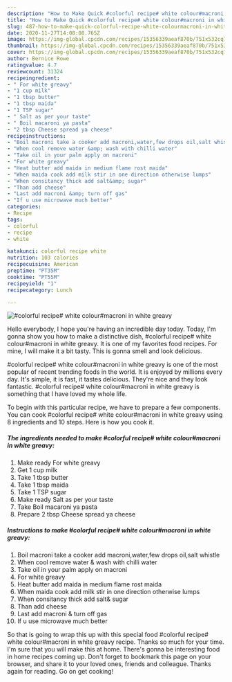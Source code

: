 ```yaml
---
description: "How to Make Quick #colorful recipe# white colour#macroni in white greavy"
title: "How to Make Quick #colorful recipe# white colour#macroni in white greavy"
slug: 487-how-to-make-quick-colorful-recipe-white-colourmacroni-in-white-greavy
date: 2020-11-27T14:08:08.765Z
image: https://img-global.cpcdn.com/recipes/15356339aeaf870b/751x532cq70/colorful-recipe-white-colourmacroni-in-white-greavy-recipe-main-photo.jpg
thumbnail: https://img-global.cpcdn.com/recipes/15356339aeaf870b/751x532cq70/colorful-recipe-white-colourmacroni-in-white-greavy-recipe-main-photo.jpg
cover: https://img-global.cpcdn.com/recipes/15356339aeaf870b/751x532cq70/colorful-recipe-white-colourmacroni-in-white-greavy-recipe-main-photo.jpg
author: Bernice Rowe
ratingvalue: 4.7
reviewcount: 31324
recipeingredient:
- " For white greavy"
- "1 cup milk"
- "1 tbsp butter"
- "1 tbsp maida"
- "1 TSP sugar"
- " Salt as per your taste"
- " Boil macaroni ya pasta"
- "2 tbsp Cheese spread ya cheese"
recipeinstructions:
- "Boil macroni take a cooker add macroni,water,few drops oil,salt whistle"
- "When cool remove water &amp; wash with chilli water"
- "Take oil in your palm apply on macroni"
- "For white greavy"
- "Heat butter add maida in medium flame rost maida"
- "When maida cook add milk stir in one direction otherwise lumps"
- "When consitancy thick add salt&amp; sugar"
- "Than add cheese"
- "Last add macroni &amp; turn off gas"
- "If u use microwave much better"
categories:
- Recipe
tags:
- colorful
- recipe
- white

katakunci: colorful recipe white 
nutrition: 103 calories
recipecuisine: American
preptime: "PT35M"
cooktime: "PT55M"
recipeyield: "1"
recipecategory: Lunch

---
```



![#colorful recipe# white colour#macroni in white greavy](https://img-global.cpcdn.com/recipes/15356339aeaf870b/751x532cq70/colorful-recipe-white-colourmacroni-in-white-greavy-recipe-main-photo.jpg)

Hello everybody, I hope you're having an incredible day today. Today, I'm gonna show you how to make a distinctive dish, #colorful recipe# white colour#macroni in white greavy. It is one of my favorites food recipes. For mine, I will make it a bit tasty. This is gonna smell and look delicious.

#colorful recipe# white colour#macroni in white greavy is one of the most popular of recent trending foods in the world. It is enjoyed by millions every day. It's simple, it is fast, it tastes delicious. They're nice and they look fantastic. #colorful recipe# white colour#macroni in white greavy is something that I have loved my whole life.




To begin with this particular recipe, we have to prepare a few components. You can cook #colorful recipe# white colour#macroni in white greavy using 8 ingredients and 10 steps. Here is how you cook it.

<!--inarticleads1-->

##### The ingredients needed to make #colorful recipe# white colour#macroni in white greavy:

1. Make ready  For white greavy
1. Get 1 cup milk
1. Take 1 tbsp butter
1. Take 1 tbsp maida
1. Take 1 TSP sugar
1. Make ready  Salt as per your taste
1. Take  Boil macaroni ya pasta
1. Prepare 2 tbsp Cheese spread ya cheese




<!--inarticleads2-->

##### Instructions to make #colorful recipe# white colour#macroni in white greavy:

1. Boil macroni take a cooker add macroni,water,few drops oil,salt whistle
1. When cool remove water &amp; wash with chilli water
1. Take oil in your palm apply on macroni
1. For white greavy
1. Heat butter add maida in medium flame rost maida
1. When maida cook add milk stir in one direction otherwise lumps
1. When consitancy thick add salt&amp; sugar
1. Than add cheese
1. Last add macroni &amp; turn off gas
1. If u use microwave much better




So that is going to wrap this up with this special food #colorful recipe# white colour#macroni in white greavy recipe. Thanks so much for your time. I'm sure that you will make this at home. There's gonna be interesting food in home recipes coming up. Don't forget to bookmark this page on your browser, and share it to your loved ones, friends and colleague. Thanks again for reading. Go on get cooking!
